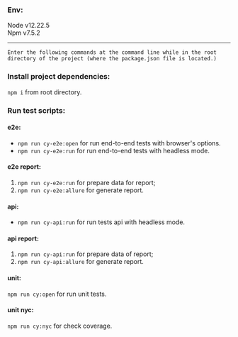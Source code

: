 ### Env:
Node v12.22.5 <br />
Npm v7.5.2

---

```Enter the following commands at the command line while in the root directory of the project (where the package.json file is located.)```

### Install project dependencies:
`npm i` from root directory.

### Run test scripts:
#### e2e:
- `npm run cy-e2e:open` for run end-to-end tests with browser's options.
- `npm run cy-e2e:run` for run end-to-end tests with headless mode.

#### e2e report:
1. `npm run cy-e2e:run` for prepare data for report;
2. `npm run cy-e2e:allure` for generate report.

#### api:
- `npm run cy-api:run` for run tests api with headless mode.

#### api report:
1. `npm run cy-api:run` for prepare data of report;
2. `npm run cy-api:allure` for generate report.

#### unit:
`npm run cy:open` for run unit tests.

#### unit nyc:
`npm run cy:nyc` for check coverage.

